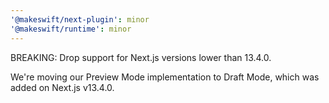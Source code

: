 ```yaml
---
'@makeswift/next-plugin': minor
'@makeswift/runtime': minor
---
```


BREAKING: Drop support for Next.js versions lower than 13.4.0.

We're moving our Preview Mode implementation to Draft Mode, which was added on Next.js v13.4.0.
